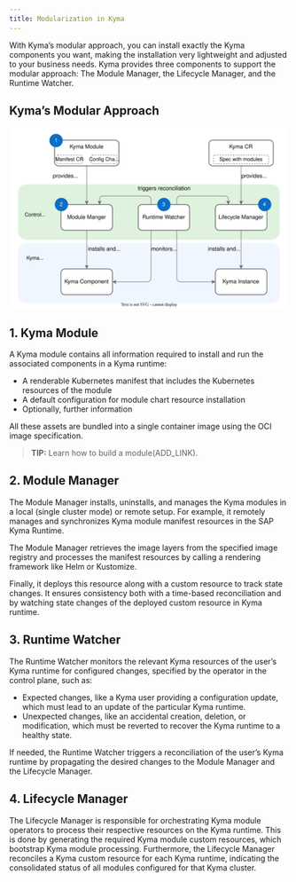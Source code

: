 ```yaml
---
title: Modularization in Kyma
---
```


With Kyma’s modular approach, you can install exactly the Kyma components you want, making the installation very lightweight and adjusted to your business needs. Kyma provides three components to support the modular approach: The Module Manager, the Lifecycle Manager, and the Runtime Watcher.

## Kyma’s Modular Approach

![](assets/modular_approach.svg)

## 1. Kyma Module

A Kyma module contains all information required to install and run the associated components in a Kyma runtime:

* A renderable Kubernetes manifest that includes the Kubernetes resources of the module
* A default configuration for module chart resource installation
* Optionally, further information

All these assets are bundled into a single container image using the OCI image specification.

> **TIP:** Learn how to build a module(ADD_LINK).

## 2. Module Manager

The Module Manager installs, uninstalls, and manages the Kyma modules in a local (single cluster mode) or remote setup. For example, it remotely manages and synchronizes Kyma module manifest resources in the SAP Kyma Runtime.

The Module Manager retrieves the image layers from the specified image registry and processes the manifest resources by calling a rendering framework like Helm or Kustomize.

Finally, it deploys this resource along with a custom resource to track state changes. It ensures consistency both with a time-based reconciliation and by watching state changes of the deployed custom resource in Kyma runtime.

## 3. Runtime Watcher

The Runtime Watcher monitors the relevant Kyma resources of the user’s Kyma runtime for configured changes, specified by the operator in the control plane, such as:

* Expected changes, like a Kyma user providing a configuration update, which must lead to an update of the particular Kyma runtime.
* Unexpected changes, like an accidental creation, deletion, or modification, which must be reverted to recover the Kyma runtime to a healthy state.

If needed, the Runtime Watcher triggers a reconciliation of the user’s Kyma runtime by propagating the desired changes to the Module Manager and the Lifecycle Manager.

## 4. Lifecycle Manager

The Lifecycle Manager is responsible for orchestrating Kyma module operators to process their respective resources on the Kyma runtime. This is done by generating the required Kyma module custom resources, which bootstrap Kyma module processing. Furthermore, the Lifecycle Manager reconciles a Kyma custom resource for each Kyma runtime, indicating the consolidated status of all modules configured for that Kyma cluster.
